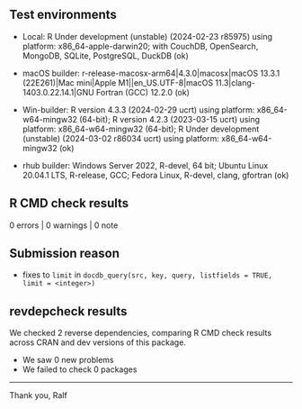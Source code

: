 ## Test environments

* Local: R Under development (unstable) (2024-02-23 r85975) using platform: x86_64-apple-darwin20; with CouchDB, OpenSearch, MongoDB, SQLite, PostgreSQL, DuckDB (ok)

* macOS builder: r-release-macosx-arm64|4.3.0|macosx|macOS 13.3.1 (22E261)|Mac mini|Apple M1||en_US.UTF-8|macOS 11.3|clang-1403.0.22.14.1|GNU Fortran (GCC) 12.2.0 (ok)

* Win-builder: R version 4.3.3 (2024-02-29 ucrt) using platform: x86_64-w64-mingw32 (64-bit); R version 4.2.3 (2023-03-15 ucrt) using platform: x86_64-w64-mingw32 (64-bit); R Under development (unstable) (2024-03-02 r86034 ucrt) using platform: x86_64-w64-mingw32 (ok)

* rhub builder: Windows Server 2022, R-devel, 64 bit; Ubuntu Linux 20.04.1 LTS, R-release, GCC; Fedora Linux, R-devel, clang, gfortran (ok)


## R CMD check results

0 errors | 0 warnings | 0 note


## Submission reason

* fixes to `limit` in `docdb_query(src, key, query, listfields = TRUE, limit = <integer>)`


## revdepcheck results

We checked 2 reverse dependencies, comparing R CMD check results across CRAN and dev versions of this package.

 * We saw 0 new problems
 * We failed to check 0 packages


--------

Thank you,
Ralf
